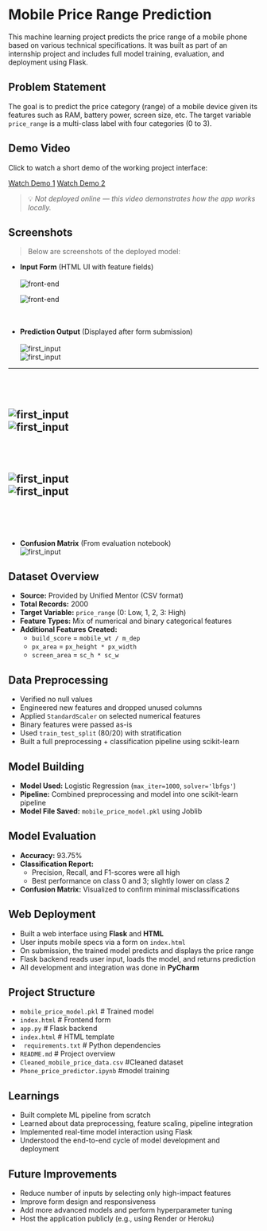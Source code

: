 #  Mobile Price Range Prediction

This machine learning project predicts the price range of a mobile phone based on various technical specifications. It was built as part of an internship project and includes full model training, evaluation, and deployment using Flask.



##  Problem Statement

The goal is to predict the price category (range) of a mobile device given its features such as RAM, battery power, screen size, etc. The target variable `price_range` is a multi-class label with four categories (0 to 3).


##  Demo Video

Click to watch a short demo of the working project interface:

[Watch Demo 1](https://drive.google.com/file/d/19Y4xytJNVtI2acNoo1MOrT3UkeAhn4Nd/view?usp=sharing)
[Watch Demo 2](https://drive.google.com/file/d/1mvo7wYxkg2ZRTvqGEh5_hpM7eNhZt28B/view?usp=sharing)
> 💡 _Not deployed online — this video demonstrates how the app works locally._


##  Screenshots

> Below are screenshots of the deployed model:

- **Input Form** (HTML UI with feature fields)<br><br>
  ![front-end](scrrenshots/front_end1.png)
  
  ![front-end](scrrenshots/front_end2.png)<br><br><br>

  
- **Prediction Output** (Displayed after form submission)<br><br>
  ![first_input](scrrenshots/input1.png)<br>
  ![first_input](scrrenshots/output1.png)
---
  <br><br>
  ![first_input](scrrenshots/input2.png)<br>
  ![first_input](scrrenshots/output2.png)
---
  <br><br>
    ![first_input](scrrenshots/input3.png)<br>
  ![first_input](scrrenshots/output3.png)
---
  <br><br><br>
- **Confusion Matrix** (From evaluation notebook)<br>
  ![first_input](scrrenshots/confusion_matrix.png)<br>





##  Dataset Overview

- **Source:** Provided by Unified Mentor (CSV format)
- **Total Records:** 2000
- **Target Variable:** `price_range` (0: Low, 1, 2, 3: High)
- **Feature Types:** Mix of numerical and binary categorical features
- **Additional Features Created:**
  - `build_score` = `mobile_wt / m_dep`
  - `px_area` = `px_height * px_width`
  - `screen_area` = `sc_h * sc_w`



##  Data Preprocessing

- Verified no null values
- Engineered new features and dropped unused columns
- Applied `StandardScaler` on selected numerical features
- Binary features were passed as-is
- Used `train_test_split` (80/20) with stratification
- Built a full preprocessing + classification pipeline using scikit-learn



##  Model Building

- **Model Used:** Logistic Regression (`max_iter=1000`, `solver='lbfgs'`)
- **Pipeline:** Combined preprocessing and model into one scikit-learn pipeline
- **Model File Saved:** `mobile_price_model.pkl` using Joblib



## Model Evaluation

- **Accuracy:** 93.75%
- **Classification Report:**
  - Precision, Recall, and F1-scores were all high
  - Best performance on class 0 and 3; slightly lower on class 2
- **Confusion Matrix:** Visualized to confirm minimal misclassifications



##  Web Deployment

- Built a web interface using **Flask** and **HTML**
- User inputs mobile specs via a form on `index.html`
- On submission, the trained model predicts and displays the price range
- Flask backend reads user input, loads the model, and returns prediction
- All development and integration was done in **PyCharm**


##  Project Structure
-  `mobile_price_model.pkl` # Trained model
-  `index.html` # Frontend form
-  `app.py` # Flask backend
- `index.html` # HTML template
- ` requirements.txt` # Python dependencies
-  `README.md` # Project overview
-  `Cleaned_mobile_price_data.csv` #Cleaned dataset
-  `Phone_price_predictor.ipynb` #model training


##  Learnings

- Built complete ML pipeline from scratch
- Learned about data preprocessing, feature scaling, pipeline integration
- Implemented real-time model interaction using Flask
- Understood the end-to-end cycle of model development and deployment


##  Future Improvements

- Reduce number of inputs by selecting only high-impact features
- Improve form design and responsiveness
- Add more advanced models and perform hyperparameter tuning
- Host the application publicly (e.g., using Render or Heroku)
